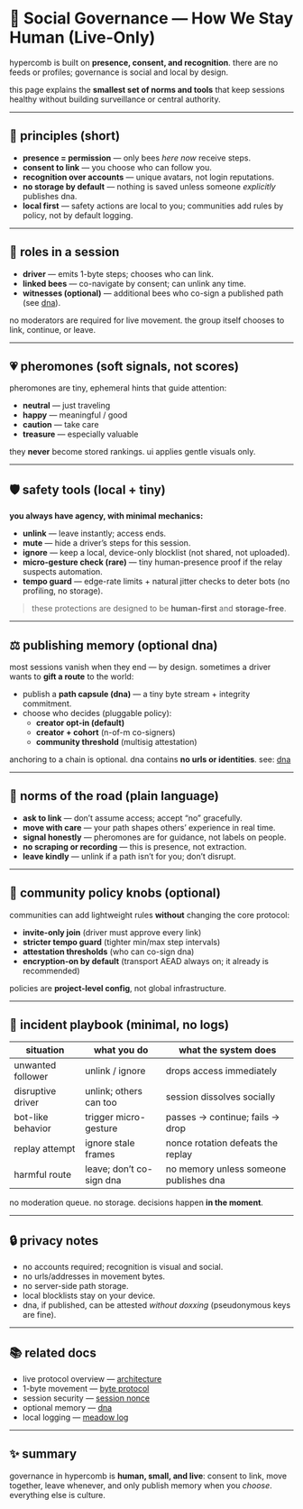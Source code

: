 # 🤝 Social Governance — How We Stay Human (Live-Only)

hypercomb is built on **presence, consent, and recognition**. there are no feeds or profiles; governance is social and local by design.

this page explains the **smallest set of norms and tools** that keep sessions healthy without building surveillance or central authority.

---

## 🌱 principles (short)

- **presence = permission** — only bees *here now* receive steps.
- **consent to link** — you choose who can follow you.
- **recognition over accounts** — unique avatars, not login reputations.
- **no storage by default** — nothing is saved unless someone *explicitly* publishes dna.
- **local first** — safety actions are local to you; communities add rules by policy, not by default logging.

---

## 🐝 roles in a session

- **driver** — emits 1-byte steps; chooses who can link.
- **linked bees** — co-navigate by consent; can unlink any time.
- **witnesses (optional)** — additional bees who co-sign a published path (see [dna](./dna.md)).

no moderators are required for live movement. the group itself chooses to link, continue, or leave.

---

## 💗 pheromones (soft signals, not scores)

pheromones are tiny, ephemeral hints that guide attention:

- **neutral** — just traveling  
- **happy** — meaningful / good  
- **caution** — take care  
- **treasure** — especially valuable

they **never** become stored rankings. ui applies gentle visuals only.

---

## 🛡️ safety tools (local + tiny)

**you always have agency, with minimal mechanics:**

- **unlink** — leave instantly; access ends.
- **mute** — hide a driver’s steps for this session.
- **ignore** — keep a local, device-only blocklist (not shared, not uploaded).
- **micro-gesture check (rare)** — tiny human-presence proof if the relay suspects automation.
- **tempo guard** — edge-rate limits + natural jitter checks to deter bots (no profiling, no storage).

> these protections are designed to be **human-first** and **storage-free**.

---

## ⚖️ publishing memory (optional dna)

most sessions vanish when they end — by design. sometimes a driver wants to **gift a route** to the world:

- publish a **path capsule (dna)** — a tiny byte stream + integrity commitment.  
- choose who decides (pluggable policy):  
  - **creator opt-in (default)**
  - **creator + cohort** (n-of-m co-signers)
  - **community threshold** (multisig attestation)

anchoring to a chain is optional. dna contains **no urls or identities**. see: [dna](./dna.md)

---

## 🧭 norms of the road (plain language)

- **ask to link** — don’t assume access; accept “no” gracefully.
- **move with care** — your path shapes others’ experience in real time.
- **signal honestly** — pheromones are for guidance, not labels on people.
- **no scraping or recording** — this is presence, not extraction.
- **leave kindly** — unlink if a path isn’t for you; don’t disrupt.

---

## 🧩 community policy knobs (optional)

communities can add lightweight rules **without** changing the core protocol:

- **invite-only join** (driver must approve every link)  
- **stricter tempo guard** (tighter min/max step intervals)  
- **attestation thresholds** (who can co-sign dna)  
- **encryption-on by default** (transport AEAD always on; it already is recommended)

policies are **project-level config**, not global infrastructure.

---

## 🧪 incident playbook (minimal, no logs)

| situation           | what you do                | what the system does                    |
|---------------------|----------------------------|-----------------------------------------|
| unwanted follower   | unlink / ignore            | drops access immediately                |
| disruptive driver   | unlink; others can too     | session dissolves socially              |
| bot-like behavior   | trigger micro-gesture      | passes → continue; fails → drop         |
| replay attempt      | ignore stale frames        | nonce rotation defeats the replay       |
| harmful route       | leave; don’t co-sign dna   | no memory unless someone publishes dna  |

no moderation queue. no storage. decisions happen **in the moment**.

---

## 🔒 privacy notes

- no accounts required; recognition is visual and social.  
- no urls/addresses in movement bytes.  
- no server-side path storage.  
- local blocklists stay on your device.  
- dna, if published, can be attested *without doxxing* (pseudonymous keys are fine).

---

## 📚 related docs

- live protocol overview — [architecture](./architecture.md)  
- 1-byte movement — [byte protocol](./byte-protocol.md)  
- session security — [session nonce](./session-nonce.md)  
- optional memory — [dna](./dna.md)  
- local logging — [meadow log](./meadow-log.md)

---

## ✨ summary

governance in hypercomb is **human, small, and live**: consent to link, move together, leave whenever, and only publish memory when you *choose*. everything else is culture.


